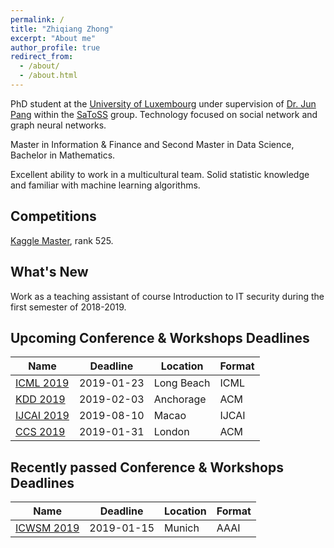 ```yaml
---
permalink: /
title: "Zhiqiang Zhong"
excerpt: "About me"
author_profile: true
redirect_from: 
  - /about/
  - /about.html
---
```


PhD student at the [University of Luxembourg](https://wwwen.uni.lu/) under supervision of [Dr. Jun Pang](http://satoss.uni.lu/members/jun/) within the [SaToSS](http://satoss.uni.lu/) group. Technology focused on social network and graph neural networks.

Master in Information & Finance and Second Master in Data Science, Bachelor in Mathematics.

Excellent ability to work in a multicultural team. 
Solid statistic knowledge and familiar with machine learning algorithms. 

## Competitions
[Kaggle Master](https://www.kaggle.com/zhiqiangzhong), rank 525.

## What's New
Work as a teaching assistant of course Introduction to IT security during the first semester of 2018-2019.


## Upcoming Conference & Workshops Deadlines
| Name                                    | Deadline      | Location      |Format |
| --- | --- | --- | --- |
| [ICML 2019](https://icml.cc/)  | 2019-01-23 | Long Beach | ICML |
| [KDD 2019](https://www.kdd.org/kdd2019/) | 2019-02-03 | Anchorage | ACM | 
| [IJCAI 2019](http://ijcai19.org/) | 2019-08-10 | Macao | IJCAI |
| [CCS 2019](http://ccs2019.sigsac.org/) | 2019-01-31 | London | ACM |


## Recently passed Conference & Workshops Deadlines
Name          | Deadline      | Location      |Format
--- | --- | --- | --- 
| [ICWSM 2019](https://www.icwsm.org/2019/index.php) |  2019-01-15 | Munich | AAAI 
